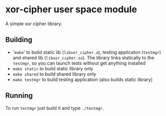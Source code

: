 # xor-cipher user space module

A simple xor cipher library.

## Building

* '`make`' to build static lib (`libxor_cipher.a`), testing applicaton (`testmgr`) and shared lib (`libxor_cipher.so`). The library links statically to the `testmgr`, so you can launch tests without get anything installed
* `make static` to build static library only
* `make shared` to build shared library only
* `make testmgr` to build testing application (also builds static library)

## Running

To run `testmgr` just build it and type `./testmgr`.
